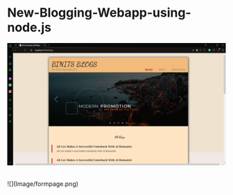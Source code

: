 # New-Blogging-Webapp-using-node.js

<!-- <h2>This is Blog app where we can Create, Read and Delete the operation.</h2> -->
![](Image/frontpage.png)

<br>
![](Image/formpage.png)



